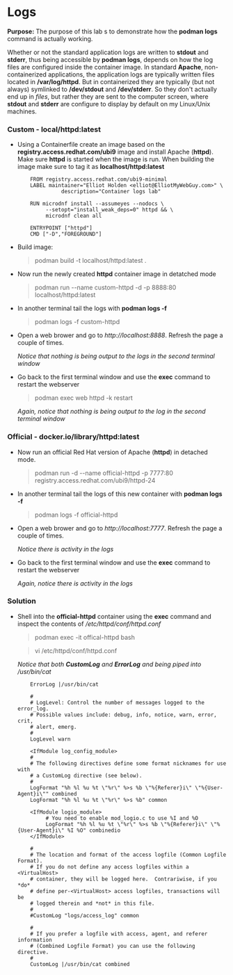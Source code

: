 # Logs

**Purpose:** The purpose of this lab 
s to demonstrate how the **podman logs** command is actually working.

Whether or not the standard application logs are written to **stdout** and **stderr**,
thus being accessible by __podman logs__, depends on how the log files are configured 
inside the container image. In standard __Apache__, non-containerized
applications, the application logs are typically written files located in __/var/log/httpd__.
But in containerized they are typically (but not always) symlinked to __/dev/stdout__
and __/dev/stderr__. So they don't actually end up in *files*, but rather they are sent
to the computer screen, where __stdout__ and __stderr__ are configure to display by
default on my Linux/Unix machines.

### Custom - local/httpd:latest
* Using a Containerfile create an image based on the __registry.access.redhat.com/ubi9__ image and install Apache (__httpd__). Make sure __httpd__ is started when the image is run. When building the image make sure to tag it as __localhost/httpd:latest__

          FROM registry.access.redhat.com/ubi9-minimal
          LABEL maintainer="Elliot Holden <elliot@ElliotMyWebGuy.com>" \
                    description="Container logs lab"

          RUN microdnf install --assumeyes --nodocs \
               --setopt="install_weak_deps=0" httpd && \
               microdnf clean all

          ENTRYPOINT ["httpd"]
          CMD ["-D","FOREGROUND"]

*  Build image:
   > podman build -t localhost/httpd:latest .

* Now run the newly created **httpd** container image in detatched mode
  >podman run --name custom-httpd -d -p 8888:80 localhost/httpd:latest

* In another terminal tail the logs with **podman logs -f**
  >podman logs -f custom-httpd

* Open a web brower and go to *http://localhost:8888*. Refresh the page a couple of times.

  *Notice that nothing is being output to the logs in the second terminal window*

* Go back to the first terminal window and use the **exec** command to restart the webserver
  >podman exec web httpd -k restart 

  *Again, notice that nothing is being output to the log in the second terminal window* 

### Official - docker.io/library/httpd:latest
* Now run an official Red Hat version of Apache (__httpd__) in detached mode.
  > podman run -d --name official-httpd -p 7777:80 registry.access.redhat.com/ubi9/httpd-24

* In another terminal tail the logs of this new container with **podman logs -f**
  >podman logs -f official-httpd

* Open a web brower and go to *http://localhost:7777*. Refresh the page a couple of times.

  *Notice there is activity in the logs*

* Go back to the first terminal window and use the **exec** command to restart the webserver

  *Again, notice there is activity in the logs*

### Solution
* Shell into the __official-httpd__ container using the __exec__ command and inspect the contents of */etc/httpd/conf/httpd.conf*

  >podman exec -it offical-httpd bash

  >vi /etc/httpd/conf/httpd.conf

     *Notice that both __CustomLog__ and __ErrorLog__ and being piped into /usr/bin/cat*


          ErrorLog |/usr/bin/cat

          #
          # LogLevel: Control the number of messages logged to the error_log.
          # Possible values include: debug, info, notice, warn, error, crit,
          # alert, emerg.
          #
          LogLevel warn

          <IfModule log_config_module>
          #
          # The following directives define some format nicknames for use with
          # a CustomLog directive (see below). 
          #
          LogFormat "%h %l %u %t \"%r\" %>s %b \"%{Referer}i\" \"%{User-Agent}i\"" combined
          LogFormat "%h %l %u %t \"%r\" %>s %b" common

          <IfModule logio_module>
               # You need to enable mod_logio.c to use %I and %O
               LogFormat "%h %l %u %t \"%r\" %>s %b \"%{Referer}i\" \"%{User-Agent}i\" %I %O" combinedio
          </IfModule>

          #
          # The location and format of the access logfile (Common Logfile Format).
          # If you do not define any access logfiles within a <VirtualHost>
          # container, they will be logged here.  Contrariwise, if you *do*
          # define per-<VirtualHost> access logfiles, transactions will be 
          # logged therein and *not* in this file.
          #
          #CustomLog "logs/access_log" common

          #
          # If you prefer a logfile with access, agent, and referer information
          # (Combined Logfile Format) you can use the following directive.
          #
          CustomLog |/usr/bin/cat combined
     </IfModule>
